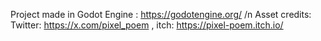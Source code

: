 Project made in Godot Engine : https://godotengine.org/
/n Asset credits: Twitter: https://x.com/pixel_poem , itch: https://pixel-poem.itch.io/
